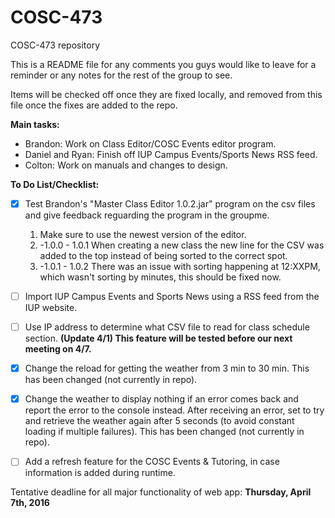 # COSC-473
COSC-473 repository

This is a README file for any comments you guys would like to leave for a reminder or any notes for the rest of the group to see.

Items will be checked off once they are fixed locally, and removed from this file once the fixes are added to the repo.

**Main tasks:**

- Brandon: Work on Class Editor/COSC Events editor program.
- Daniel and Ryan: Finish off IUP Campus Events/Sports News RSS feed.
- Colton: Work on manuals and changes to design.

**To Do List/Checklist:**

- [x] Test Brandon's "Master Class Editor 1.0.2.jar" program on the csv files and give feedback reguarding the program in the groupme.
  1. Make sure to use the newest version of the editor.
  2. -1.0.0 - 1.0.1 When creating a new class the new line for the CSV was added to the top instead of being sorted to the correct spot.
  3. -1.0.1 - 1.0.2 There was an issue with sorting happening at 12:XXPM, which wasn't sorting by minutes, this should be fixed now.
    
- [ ] Import IUP Campus Events and Sports News using a RSS feed from the IUP website.

- [ ] Use IP address to determine what CSV file to read for class schedule section. **(Update 4/1) This feature will be tested before our next meeting on 4/7.**

- [x] Change the reload for getting the weather from 3 min to 30 min. This has been changed (not currently in repo).

- [x] Change the weather to display nothing if an error comes back and report the error to the console instead. After receiving an error, set to try and retrieve the weather again after 5 seconds (to avoid constant loading if multiple failures). This has been changed (not currently in repo).

- [ ] Add a refresh feature for the COSC Events & Tutoring, in case information is added during runtime.

Tentative deadline for all major functionality of web app: **Thursday, April 7th, 2016**
